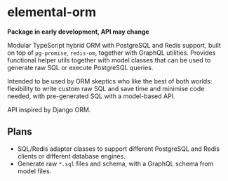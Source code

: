 # elemental-orm

**Package in early development, API may change**

Modular TypeScript hybrid ORM with PostgreSQL and Redis support, built on top of `pg-promise`, `redis-om`, together with GraphQL utilities. Provides functional helper utils together with model classes that can be used to generate raw SQL or execute PostgreSQL queries.

Intended to be used by ORM skeptics who like the best of both worlds: flexibility to write custom raw SQL and save time and minimise code needed, with pre-generated SQL with a model-based API.

API inspired by Django ORM.

## Plans

- SQL/Redis adapter classes to support different PostgreSQL and Redis clients or different database engines.
- Generate raw `*.sql` files and schema, with a GraphQL schema from model files.



